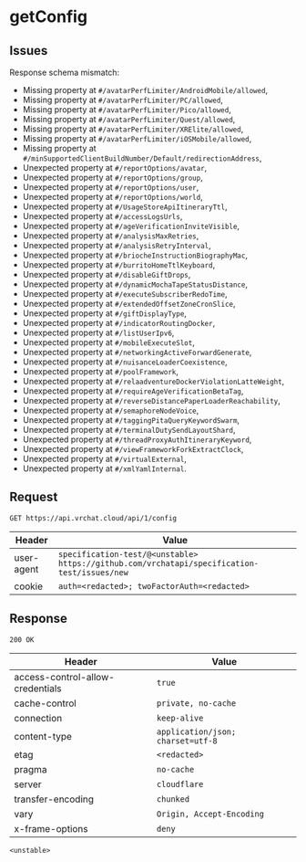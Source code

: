 # getConfig

## Issues
Response schema mismatch:
* Missing property at ``#/avatarPerfLimiter/AndroidMobile/allowed``,
* Missing property at ``#/avatarPerfLimiter/PC/allowed``,
* Missing property at ``#/avatarPerfLimiter/Pico/allowed``,
* Missing property at ``#/avatarPerfLimiter/Quest/allowed``,
* Missing property at ``#/avatarPerfLimiter/XRElite/allowed``,
* Missing property at ``#/avatarPerfLimiter/iOSMobile/allowed``,
* Missing property at ``#/minSupportedClientBuildNumber/Default/redirectionAddress``,
* Unexpected property at ``#/reportOptions/avatar``,
* Unexpected property at ``#/reportOptions/group``,
* Unexpected property at ``#/reportOptions/user``,
* Unexpected property at ``#/reportOptions/world``,
* Unexpected property at ``#/UsageStoreApiItineraryTtl``,
* Unexpected property at ``#/accessLogsUrls``,
* Unexpected property at ``#/ageVerificationInviteVisible``,
* Unexpected property at ``#/analysisMaxRetries``,
* Unexpected property at ``#/analysisRetryInterval``,
* Unexpected property at ``#/briocheInstructionBiographyMac``,
* Unexpected property at ``#/burritoHomeTtlKeyboard``,
* Unexpected property at ``#/disableGiftDrops``,
* Unexpected property at ``#/dynamicMochaTapeStatusDistance``,
* Unexpected property at ``#/executeSubscriberRedoTime``,
* Unexpected property at ``#/extendedOffsetZoneCronSlice``,
* Unexpected property at ``#/giftDisplayType``,
* Unexpected property at ``#/indicatorRoutingDocker``,
* Unexpected property at ``#/listUserIpv6``,
* Unexpected property at ``#/mobileExecuteSlot``,
* Unexpected property at ``#/networkingActiveForwardGenerate``,
* Unexpected property at ``#/nuisanceLoaderCoexistence``,
* Unexpected property at ``#/poolFramework``,
* Unexpected property at ``#/relaadventureDockerViolationLatteWeight``,
* Unexpected property at ``#/requireAgeVerificationBetaTag``,
* Unexpected property at ``#/reverseDistancePaperLoaderReachability``,
* Unexpected property at ``#/semaphoreNodeVoice``,
* Unexpected property at ``#/taggingPitaQueryKeywordSwarm``,
* Unexpected property at ``#/terminalDutySendLayoutShard``,
* Unexpected property at ``#/threadProxyAuthItineraryKeyword``,
* Unexpected property at ``#/viewFrameworkForkExtractClock``,
* Unexpected property at ``#/virtualExternal``,
* Unexpected property at ``#/xmlYamlInternal``.
## Request
`GET https://api.vrchat.cloud/api/1/config`

| Header | Value |
| ------ | ----- |
| user-agent | `specification-test/@<unstable> https://github.com/vrchatapi/specification-test/issues/new` |
| cookie | `auth=<redacted>; twoFactorAuth=<redacted>` |


## Response
`200 OK`

| Header | Value |
| ------ | ----- |
| access-control-allow-credentials | `true` |
| cache-control | `private, no-cache` |
| connection | `keep-alive` |
| content-type | `application/json; charset=utf-8` |
| etag | `<redacted>` |
| pragma | `no-cache` |
| server | `cloudflare` |
| transfer-encoding | `chunked` |
| vary | `Origin, Accept-Encoding` |
| x-frame-options | `deny` |

```jsonc
<unstable>
```

